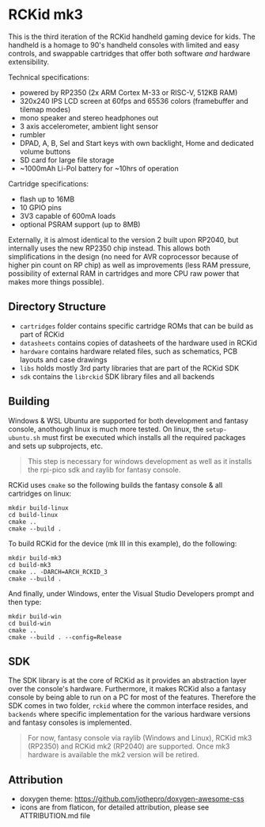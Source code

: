 # RCKid mk3

This is the third iteration of the RCKid handheld gaming device for kids. The handheld is a homage to 90's handheld consoles with limited and easy controls, and swappable cartridges that offer both software *and* hardware extensibility. 

Technical specifications:

- powered by RP2350 (2x ARM Cortex M-33 or RISC-V, 512KB RAM)
- 320x240 IPS LCD screen at 60fps and 65536 colors (framebuffer and tilemap modes)
- mono speaker and stereo headphones out
- 3 axis accelerometer, ambient light sensor
- rumbler
- DPAD, A, B, Sel and Start keys with own backlight, Home and dedicated volume buttons
- SD card for large file storage
- ~1000mAh Li-Pol battery for ~10hrs of operation

Cartridge specifications:

- flash up to 16MB
- 10 GPIO pins
- 3V3 capable of 600mA loads
- optional PSRAM support (up to 8MB)

Externally, it is almost identical to the version 2 built upon RP2040, but internally uses the new RP2350 chip instead. This allows both simplifications in the design (no need for AVR coprocessor because of higher pin count on RP chip) as well as improvements (less RAM pressure, possibility of external RAM in cartridges and more CPU raw power that makes more things possible).

## Directory Structure

- `cartridges` folder contains specific cartridge ROMs that can be build as part of RCKid
- `datasheets` contains copies of datasheets of the hardware used in RCKid
- `hardware` contains hardware related files, such as schematics, PCB layouts and case drawings
- `libs` holds mostly 3rd party libraries that are part of the RCKid SDK
- `sdk` contains the `librckid` SDK library files and all backends

## Building

Windows & WSL Ubuntu are supported for both development and fantasy console, anothough linux is much more tested. On linux, the `setup-ubuntu.sh` must first be executed which installs all the required packages and sets up subprojects, etc.

> This step is necessary for windows development as well as it installs the rpi-pico sdk and raylib for fantasy console.

RCKid uses `cmake` so the following builds the fantasy console & all cartridges on linux:

    mkdir build-linux
    cd build-linux
    cmake ..
    cmake --build .

To build RCKid for the device (mk III in this example), do the following:

    mkdir build-mk3
    cd build-mk3
    cmake .. -DARCH=ARCH_RCKID_3
    cmake --build .

And finally, under Windows, enter the Visual Studio Developers prompt and then type:

    mkdir build-win
    cd build-win
    cmake ..
    cmake --build . --config=Release

## SDK

The SDK library is at the core of RCKid as it provides an abstraction layer over the console's hardware. Furthermore, it makes RCKid also a fantasy console by being able to run on a PC for most of the features. Therefore the SDK comes in two folder, `rckid` where the common interface resides, and `backends` where specific implementation for the various hardware versions and fantasy consoles is implemented. 

> For now, fantasy console via raylib (Windows and Linux), RCKid mk3 (RP2350) and RCKid mk2 (RP2040) are supported. Once mk3 hardware is available the mk2 version will be retired. 

## Attribution

- doxygen theme: https://github.com/jothepro/doxygen-awesome-css
- icons are from flaticon, for detailed attribution, please see ATTRIBUTION.md file 
